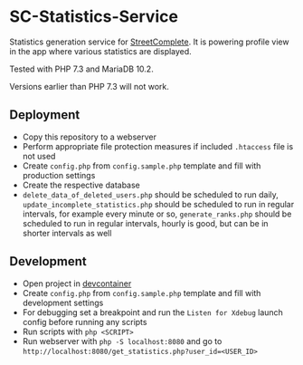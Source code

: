 # SC-Statistics-Service

Statistics generation service for [StreetComplete](https://github.com/streetcomplete/StreetComplete). It is powering profile view in the app where various statistics are displayed.
 
Tested with PHP 7.3 and MariaDB 10.2.

Versions earlier than PHP 7.3 will not work.

## Deployment

- Copy this repository to a webserver
- Perform appropriate file protection measures if included `.htaccess` file is not used
- Create `config.php` from `config.sample.php` template and fill with production settings
- Create the respective database
- `delete_data_of_deleted_users.php` should be scheduled to run daily, `update_incomplete_statistics.php` should be scheduled to run in regular intervals, for example every minute or so, `generate_ranks.php` should be scheduled to run in regular intervals, hourly is good, but can be in shorter intervals as well

## Development

- Open project in [devcontainer](https://code.visualstudio.com/docs/remote/containers-tutorial)
- Create `config.php` from `config.sample.php` template and fill with development settings
- For debugging set a breakpoint and run the `Listen for Xdebug` launch config before running any scripts
- Run scripts with `php <SCRIPT>`
- Run webserver with `php -S localhost:8080` and go to `http://localhost:8080/get_statistics.php?user_id=<USER_ID>`
